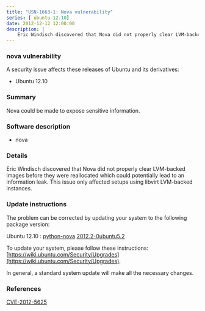 ```yaml
---
title: "USN-1663-1: Nova vulnerability"
series: [ ubuntu-12.10]
date: 2012-12-12 12:00:00
description: |
    Eric Windisch discovered that Nova did not properly clear LVM-backed images before they were reallocated which could potentially lead to an information leak. This issue only affected setups using libvirt LVM-backed instances. 
--- 
```

 
### nova vulnerability

A security issue affects these releases of Ubuntu and its derivatives:

* Ubuntu 12.10

### Summary

Nova could be made to expose sensitive information. 

### Software description

* nova 

### Details

Eric Windisch discovered that Nova did not properly clear LVM-backed images before they were reallocated which could potentially lead to an information leak. This issue only affected setups using libvirt LVM-backed instances. 

### Update instructions

The problem can be corrected by updating your system to the following package version:

Ubuntu 12.10
 : [python-nova](https://launchpad.net/ubuntu/+source/nova) <span> [2012.2-0ubuntu5.2](https://launchpad.net/ubuntu/+source/nova/2012.2-0ubuntu5.2) </span> 

To update your system, please follow these instructions: [https://wiki.ubuntu.com/Security/Upgrades](https://wiki.ubuntu.com/Security/Upgrades).

In general, a standard system update will make all the necessary changes. 

### References

 [CVE-2012-5625](http://people.ubuntu.com/~ubuntu-security/cve/CVE-2012-5625)
 

